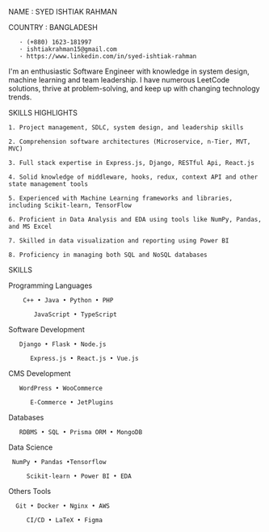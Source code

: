 NAME : SYED ISHTIAK RAHMAN

COUNTRY : BANGLADESH 
     
       · (+880) 1623-181997
       · ishtiakrahman15@gmail.com
       · https://www.linkedin.com/in/syed-ishtiak-rahman

I'm an enthusiastic  Software Engineer with knowledge in system design, machine learning and team leadership. I have numerous LeetCode solutions, thrive at problem-solving, and keep up with changing technology trends.

SKILLS HIGHLIGHTS

    1. Project management, SDLC, system design, and leadership skills
    
    2. Comprehension software architectures (Microservice, n-Tier, MVT, MVC)
    
    3. Full stack expertise in Express.js, Django, RESTful Api, React.js
    
    4. Solid knowledge of middleware, hooks, redux, context API and other state management tools
    
    5. Experienced with Machine Learning frameworks and libraries, including Scikit-learn, TensorFlow
    
    6. Proficient in Data Analysis and EDA using tools like NumPy, Pandas, and MS Excel
    
    7. Skilled in data visualization and reporting using Power BI
    
    8. Proficiency in managing both SQL and NoSQL databases

SKILLS

 Programming Languages
 
        C++ • Java • Python • PHP
 
           JavaScript • TypeScript                       
 
 Software Development
 
       Django • Flask • Node.js 
       
          Express.js • React.js • Vue.js

CMS Development

       WordPress • WooCommerce 
       
          E-Commerce • JetPlugins

Databases

       RDBMS • SQL • Prisma ORM • MongoDB

Data Science

     NumPy • Pandas •Tensorflow 
     
         Scikit-learn • Power BI • EDA

Others Tools

      Git • Docker • Nginx • AWS
      
         CI/CD • LaTeX • Figma   




<!---
Ishti97/Ishti97 is a ✨ special ✨ repository because its `README.md` (this file) appears on your GitHub profile.
You can click the Preview link to take a look at your changes.
--->
